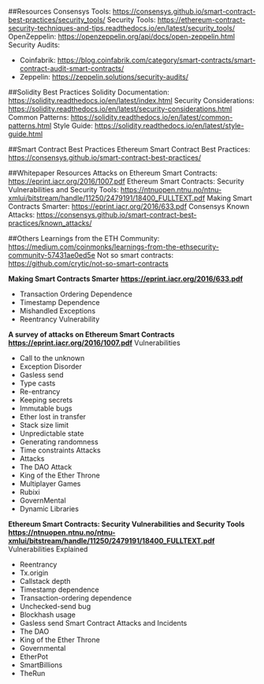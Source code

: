 ##Resources
Consensys Tools: https://consensys.github.io/smart-contract-best-practices/security_tools/
Security Tools: https://ethereum-contract-security-techniques-and-tips.readthedocs.io/en/latest/security_tools/
OpenZeppelin: https://openzeppelin.org/api/docs/open-zeppelin.html 
Security Audits:
* Coinfabrik: https://blog.coinfabrik.com/category/smart-contracts/smart-contract-audit-smart-contracts/
* Zeppelin: https://zeppelin.solutions/security-audits/

##Solidity Best Practices
Solidity Documentation: https://solidity.readthedocs.io/en/latest/index.html
Security Considerations: https://solidity.readthedocs.io/en/latest/security-considerations.html
Common Patterns: https://solidity.readthedocs.io/en/latest/common-patterns.html
Style Guide: https://solidity.readthedocs.io/en/latest/style-guide.html

##Smart Contract Best Practices
Ethereum Smart Contract Best Practices: https://consensys.github.io/smart-contract-best-practices/

##Whitepaper Resources
Attacks on Ethereum Smart Contracts: https://eprint.iacr.org/2016/1007.pdf
Ethereum Smart Contracts: Security Vulnerabilities and Security Tools: https://ntnuopen.ntnu.no/ntnu-xmlui/bitstream/handle/11250/2479191/18400_FULLTEXT.pdf 
Making Smart Contracts Smarter: https://eprint.iacr.org/2016/633.pdf
Consensys Known Attacks: https://consensys.github.io/smart-contract-best-practices/known_attacks/

##Others
Learnings from the ETH Community: https://medium.com/coinmonks/learnings-from-the-ethsecurity-community-57431ae0ed5e
Not so smart contracts: https://github.com/crytic/not-so-smart-contracts


**Making Smart Contracts Smarter**
**https://eprint.iacr.org/2016/633.pdf**
* Transaction Ordering Dependence
* Timestamp Dependence
* Mishandled Exceptions
* Reentrancy Vulnerability

**A survey of attacks on Ethereum Smart Contracts**
**https://eprint.iacr.org/2016/1007.pdf**
Vulnerabilities
* Call to the unknown
* Exception Disorder
* Gasless send
* Type casts
* Re-entrancy
* Keeping secrets
* Immutable bugs
* Ether lost in transfer
* Stack size limit
* Unpredictable state
* Generating randomness
* Time constraints
Attacks
* Attacks
* The DAO Attack
* King of the Ether Throne
* Multiplayer Games
* Rubixi
* GovernMental
* Dynamic Libraries

**Ethereum Smart Contracts: Security Vulnerabilities and Security Tools**
**https://ntnuopen.ntnu.no/ntnu-xmlui/bitstream/handle/11250/2479191/18400_FULLTEXT.pdf**
Vulnerabilities Explained
* Reentrancy
* Tx.origin
* Callstack depth
* Timestamp dependence
* Transaction-ordering dependence
* Unchecked-send bug
* Blockhash usage
* Gasless send
Smart Contract Attacks and Incidents
* The DAO
* King of the Ether Throne
* Governmental
* EtherPot
* SmartBillions
* TheRun